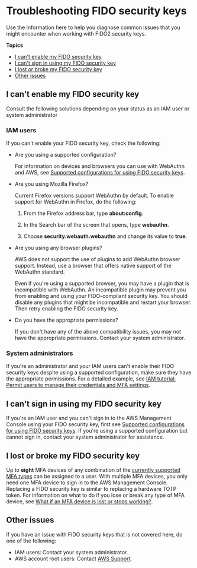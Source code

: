 # Troubleshooting FIDO security keys<a name="troubleshoot_mfa-fido"></a>

Use the information here to help you diagnose common issues that you might encounter when working with FIDO2 security keys\.

**Topics**
+ [I can't enable my FIDO security key](#troubleshoot_mfa-fido-cant-enable)
+ [I can't sign in using my FIDO security key](#troubleshoot_mfa-fido-signin)
+ [I lost or broke my FIDO security key](#troubleshoot_mfa-fido-lost)
+ [Other issues](#troubleshoot_mfa-fido-other-issues)

## I can't enable my FIDO security key<a name="troubleshoot_mfa-fido-cant-enable"></a>

Consult the following solutions depending on your status as an IAM user or system administrator

### IAM users<a name="troubleshoot_mfa-fido-cant-enable-iam-user"></a>

If you can't enable your FIDO security key, check the following:
+ Are you using a supported configuration?

  For information on devices and browsers you can use with WebAuthn and AWS, see [Supported configurations for using FIDO security keys](id_credentials_mfa_fido_supported_configurations.md)\.
+ Are you using Mozilla Firefox?

  Current Firefox versions support WebAuthn by default\. To enable support for WebAuthn in Firefox, do the following:

  1. From the Firefox address bar, type **about:config**\.

  1. In the Search bar of the screen that opens, type **webauthn**\.

  1. Choose **security\.webauth\.webauthn** and change its value to **true**\.
+ Are you using any browser plugins?

  AWS does not support the use of plugins to add WebAuthn browser support\. Instead, use a browser that offers native support of the WebAuthn standard\.

  Even if you're using a supported browser, you may have a plugin that is incompatible with WebAuthn\. An incompatible plugin may prevent you from enabling and using your FIDO\-compliant security key\. You should disable any plugins that might be incompatible and restart your browser\. Then retry enabling the FIDO security key\.
+ Do you have the appropriate permissions?

  If you don't have any of the above compatibility issues, you may not have the appropriate permissions\. Contact your system administrator\. 

### System administrators<a name="troubleshoot_mfa-fido-cant-enable-sys-admin"></a>

If you're an administrator and your IAM users can't enable their FIDO security keys despite using a supported configuration, make sure they have the appropriate permissions\. For a detailed example, see [IAM tutorial: Permit users to manage their credentials and MFA settings](tutorial_users-self-manage-mfa-and-creds.md)\.

## I can't sign in using my FIDO security key<a name="troubleshoot_mfa-fido-signin"></a>

If you're an IAM user and you can't sign in to the AWS Management Console using your FIDO security key, first see [Supported configurations for using FIDO security keys](id_credentials_mfa_fido_supported_configurations.md)\. If you're using a supported configuration but cannot sign in, contact your system administrator for assistance\. 

## I lost or broke my FIDO security key<a name="troubleshoot_mfa-fido-lost"></a>

Up to **eight** MFA devices of any combination of the [ currently supported MFA types](https://aws.amazon.com/iam/features/mfa/) can be assigned to a user\. With multiple MFA devices, you only need one MFA device to sign in to the AWS Management Console\. Replacing a FIDO security key is similar to replacing a hardware TOTP token\. For information on what to do if you lose or break any type of MFA device, see [What if an MFA device is lost or stops working?](id_credentials_mfa_lost-or-broken.md)\.

## Other issues<a name="troubleshoot_mfa-fido-other-issues"></a>

If you have an issue with FIDO security keys that is not covered here, do one of the following:
+ IAM users: Contact your system administrator\.
+ AWS account root users: Contact [AWS Support](https://aws.amazon.com/premiumsupport/)\.